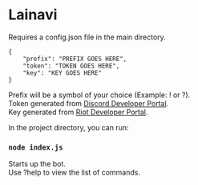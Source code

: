 # Lainavi

Requires a config.json file in the main directory.
```
{
	"prefix": "PREFIX GOES HERE",
	"token": "TOKEN GOES HERE",
	"key": "KEY GOES HERE"
}
```
Prefix will be a symbol of your choice (Example: ! or ?).<br />
Token generated from [Discord Developer Portal](https://discord.com/developers/applications/).<br />
Key generated from [Riot Developer Portal](https://developer.riotgames.com/).<br />

In the project directory, you can run:

### `node index.js`

Starts up the bot.<br />
Use ?help to view the list of commands.